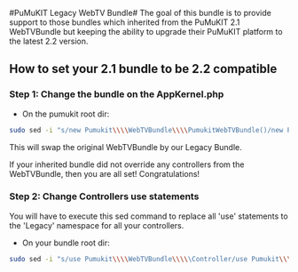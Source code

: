 #PuMuKIT Legacy WebTV Bundle#
The goal of this bundle is to provide support to those bundles which inherited from the PuMuKIT 2.1 WebTVBundle but keeping the ability to upgrade their PuMuKIT platform to the latest 2.2 version.

## How to set your 2.1 bundle to be 2.2 compatible
### Step 1: Change the bundle on the AppKernel.php
* On the pumukit root dir:
```bash
sudo sed -i "s/new Pumukit\\\\WebTVBundle\\\\PumukitWebTVBundle()/new Pumukit\\\\Legacy\\\\WebTVBundle\\\\PumukitWebTVBundle()/g" app/AppKernel.php
```

This will swap the original WebTVBundle by our Legacy Bundle.


If your inherited bundle did not override any controllers from the WebTVBundle, then you are all set! Congratulations!

### Step 2: Change Controllers use statements

You will have to execute this sed command to replace all 'use' statements to the 'Legacy' namespace for all your controllers.

* On your bundle root dir:
```bash
sudo sed -i "s/use Pumukit\\\\WebTVBundle\\\\\Controller/use Pumukit\\\\Legacy\\\\WebTVBundle\\\\\Controller/g" Controller/*
```
